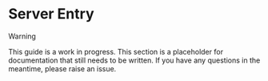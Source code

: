 # Server Entry

> [!WARNING]
> This guide is a work in progress. This section is a placeholder for documentation that still needs to be written. If you have any questions in the meantime, please raise an issue.
